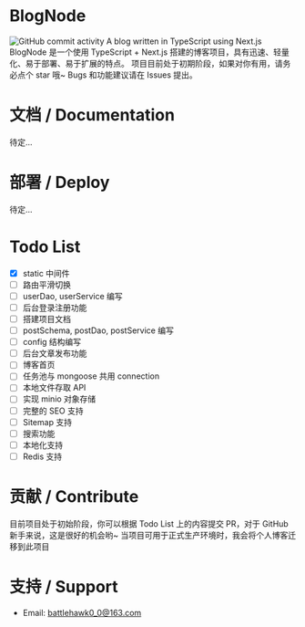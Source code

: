 # BlogNode
![GitHub commit activity](https://img.shields.io/github/commit-activity/y/BATTLEHAWK00/BlogNode-dev)
A blog written in TypeScript using Next.js
BlogNode 是一个使用 TypeScript + Next.js 搭建的博客项目，具有迅速、轻量化、易于部署、易于扩展的特点。
项目目前处于初期阶段，如果对你有用，请务必点个 star 哦~
Bugs 和功能建议请在 Issues 提出。

# 文档 / Documentation
待定...

# 部署 / Deploy
待定...

# Todo List
- [x] static 中间件
- [ ] 路由平滑切换
- [ ] userDao, userService 编写
- [ ] 后台登录注册功能
- [ ] 搭建项目文档
- [ ] postSchema, postDao, postService 编写
- [ ] config 结构编写
- [ ] 后台文章发布功能
- [ ] 博客首页
- [ ] 任务池与 mongoose 共用 connection
- [ ] 本地文件存取 API
- [ ] 实现 minio 对象存储
- [ ] 完整的 SEO 支持
- [ ] Sitemap 支持
- [ ] 搜索功能
- [ ] 本地化支持
- [ ] Redis 支持

# 贡献 / Contribute
目前项目处于初始阶段，你可以根据 Todo List 上的内容提交 PR，对于 GitHub 新手来说，这是很好的机会哟~
当项目可用于正式生产环境时，我会将个人博客迁移到此项目

# 支持 / Support
* Email: [battlehawk0_0@163.com](mailto:battlehawk0_0@163.com)

